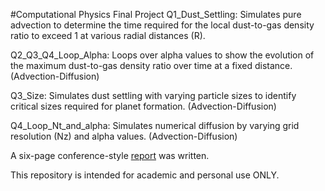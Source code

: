 #Computational Physics Final Project
Q1_Dust_Settling: Simulates pure advection to determine the time required for the local dust-to-gas density ratio to exceed 1 at various radial distances (R).

Q2_Q3_Q4_Loop_Alpha: Loops over alpha values to show the evolution of the maximum dust-to-gas density ratio over time at a fixed distance. (Advection-Diffusion)

Q3_Size: Simulates dust settling with varying particle sizes to identify critical sizes required for planet formation. (Advection-Diffusion)

Q4_Loop_Nt_and_alpha: Simulates numerical diffusion by varying grid resolution (Nz) and alpha values. (Advection-Diffusion)

A six-page conference-style [report](https://github.com/ZZZiyao/Year3-Formation-of-Planet/blob/main/Project3_Report.pdf) was written.

This repository is intended for academic and personal use ONLY.
